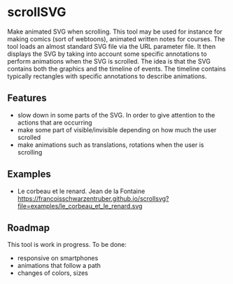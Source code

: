 # scrollSVG

Make animated SVG when scrolling. This tool may be used for instance for making comics (sort of webtoons), animated written notes for courses. The tool loads an almost standard SVG file  via the URL parameter file. It then displays the SVG by taking into account some specific annotations to perform animations when the SVG is scrolled. The idea is that the SVG contains both the graphics and the timeline of events. The timeline contains typically rectangles with specific annotations to describe animations.

## Features

- slow down in some parts of the SVG. In order to give attention to the actions that are occurring
- make some part of visible/invisible depending on how much the user scrolled
- make animations such as translations, rotations when the user is scrolling

## Examples

- Le corbeau et le renard. Jean de la Fontaine https://francoisschwarzentruber.github.io/scrollsvg?file=examples/le_corbeau_et_le_renard.svg


## Roadmap

This tool is work in progress. To be done: 
- responsive on smartphones
- animations that follow a path
- changes of colors, sizes
